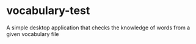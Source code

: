 # vocabulary-test
A simple desktop application that checks the knowledge of words from a given vocabulary file
